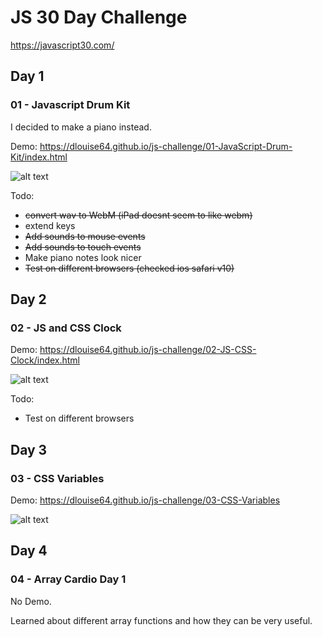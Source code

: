# JS 30 Day Challenge
https://javascript30.com/
## Day 1
### 01 - Javascript Drum Kit

I decided to make a piano instead.

Demo: https://dlouise64.github.io/js-challenge/01-JavaScript-Drum-Kit/index.html

![alt text](https://user-images.githubusercontent.com/4723307/27332816-a4fe0a38-5617-11e7-8638-aa2cb3785d8a.png "A mini Piano")

Todo:
* <strike>convert wav to WebM (iPad doesnt seem to like webm)</strike>
* extend keys
* <strike>Add sounds to mouse events</strike>
* <strike>Add sounds to touch events</strike>
* Make piano notes look nicer
* <strike>Test on different browsers (checked ios safari v10)</strike>


## Day 2
### 02 - JS and CSS Clock

Demo: https://dlouise64.github.io/js-challenge/02-JS-CSS-Clock/index.html

![alt text](https://user-images.githubusercontent.com/4723307/27506969-5bd4b924-5919-11e7-90a9-72c5fb158a0f.png "A Clock")

Todo:
* Test on different browsers

## Day 3
### 03 - CSS Variables

Demo: https://dlouise64.github.io/js-challenge/03-CSS-Variables

![alt text](https://user-images.githubusercontent.com/4723307/27513081-a1af5596-59ad-11e7-850b-a903260b0df3.png "A Clock")

## Day 4
### 04 - Array Cardio Day 1

No Demo.

Learned about different array functions and how they can be very useful.
